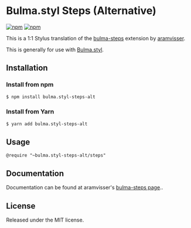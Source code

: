 # Bulma.styl Steps (Alternative)

[![npm](https://img.shields.io/npm/v/bulma.styl-steps-alt.svg)](https://www.npmjs.com/package/bulma.styl-steps-alt)
[![npm](https://img.shields.io/npm/dm/bulma.styl-steps-alt.svg)](https://www.npmjs.com/package/bulma.styl-steps-alt)

This is a 1:1 Stylus translation of the [bulma-steps](https://github.com/aramvisser/bulma-steps) extension by [aramvisser](https://github.com/aramvisser).

This is generally for use with [Bulma.styl](https://github.com/log1x/bulma.styl). 

## Installation 

### Install from npm

```sh
$ npm install bulma.styl-steps-alt
```

### Install from Yarn 

```sh
$ yarn add bulma.styl-steps-alt
```

## Usage 

```
@require "~bulma.styl-steps-alt/steps"
```

## Documentation 

Documentation can be found at aramvisser's [bulma-steps page](https://aramvisser.github.io/bulma-steps/)..

## License

Released under the MIT license.

